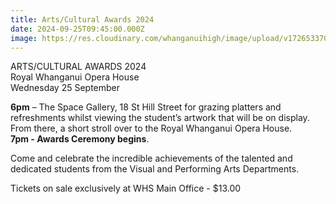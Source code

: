 ```yaml
---
title: Arts/Cultural Awards 2024
date: 2024-09-25T09:45:00.000Z
image: https://res.cloudinary.com/whanganuihigh/image/upload/v1726533707/Events/CULTURAL_AWARDS_POSTER_2024_copy_002.jpg
---
```

ARTS/CULTURAL AWARDS 2024  
Royal Whanganui Opera House  
Wednesday 25 September  

**6pm** – The Space Gallery, 18 St Hill Street for grazing platters and refreshments whilst viewing the student’s artwork that will be on display.  
From there, a short stroll over to the Royal Whanganui Opera House.  
**7pm - Awards Ceremony begins**.  

Come and celebrate the incredible achievements of the talented and dedicated students from the Visual and Performing Arts Departments.  

Tickets on sale exclusively at WHS Main Office - $13.00 

